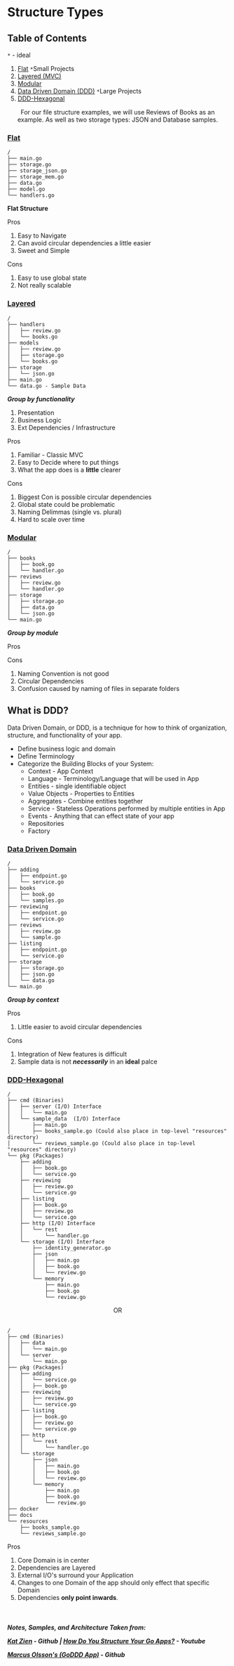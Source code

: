 # Structure Types

## Table of Contents

`*` - ideal

1. [Flat](#flat) `*`Small Projects
2. [Layered (MVC)](#layered)
3. [Modular](#modular)
4. [Data Driven Domain (DDD)](#data-driven-domain) `*`Large Projects
5. [DDD-Hexagonal](#ddd-hexagonal)

<center>For our file structure examples, we will use Reviews of Books as an example. As well as two storage types: JSON and Database samples.</center>

### [Flat](#table-of-contents)

```
/
├── main.go
├── storage.go
├── storage_json.go
├── storage_mem.go
├── data.go
├── model.go
└── handlers.go
```

**Flat Structure**

Pros

1. Easy to Navigate
2. Can avoid circular dependencies a little easier
3. Sweet and Simple

Cons

1. Easy to use global state
2. Not really scalable

### [Layered](#table-of-contents)

```
/
├── handlers
│   ├── review.go
│   └── books.go
├── models
│   ├── review.go
│   ├── storage.go
│   └── books.go
├── storage
│   └── json.go
├── main.go
└── data.go - Sample Data
```

**_Group by functionality_**

1. Presentation
2. Business Logic
3. Ext Dependencies / Infrastructure

Pros

1. Familiar - Classic MVC
2. Easy to Decide where to put things
3. What the app does is a **little** clearer

Cons

1. Biggest Con is possible circular dependencies
2. Global state could be problematic
3. Naming Delimmas (single vs. plural)
4. Hard to scale over time

### [Modular](#table-of-contents)

```
/
├── books
│   ├── book.go
│   └── handler.go
├── reviews
│   ├── review.go
│   └── handler.go
├── storage
│   ├── storage.go
│   ├── data.go
│   └── json.go
└── main.go
```

**_Group by module_**

Pros

Cons

1. Naming Convention is not good
2. Circular Dependencies
3. Confusion caused by naming of files in separate folders

## What is DDD?

Data Driven Domain, or DDD, is a technique for how to think of organization, structure, and functionality of your app.

- Define business logic and domain
- Define Terminology
- Categorize the Building Blocks of your System:
  - Context - App Context
  - Language - Terminology/Language that will be used in App
  - Entities - single identifiable object
  - Value Objects - Properties to Entities
  - Aggregates - Combine entities together
  - Service - Stateless Operations performed by multiple entities in App
  - Events - Anything that can effect state of your app
  - Repositories
  - Factory

### [Data Driven Domain](#table-of-contents)

```
/
├── adding
│   ├── endpoint.go
│   └── service.go
├── books
│   ├── book.go
│   └── samples.go
├── reviewing
│   ├── endpoint.go
│   └── service.go
├── reviews
│   ├── review.go
│   └── sample.go
├── listing
│   ├── endpoint.go
│   └── service.go
├── storage
│   ├── storage.go
│   ├── json.go
│   └── data.go
└── main.go
```

**_Group by context_**

Pros

1. Little easier to avoid circular dependencies

Cons

1. Integration of New features is difficult
2. Sample data is not **_necessarily_** in an **ideal** palce

### [DDD-Hexagonal](#table-of-contents)

```
/
├── cmd (Binaries)
│   ├── server (I/O) Interface
│   │   └── main.go
│   └── sample_data  (I/O) Interface
│       ├── main.go
│       ├── books_sample.go (Could also place in top-level "resources" directory)
│       └── reviews_sample.go (Could also place in top-level "resources" directory)
└── pkg (Packages)
    ├── adding
    │   ├── book.go
    │   └── service.go
    ├── reviewing
    │   ├── review.go
    │   └── service.go
    ├── listing
    │   ├── book.go
    │   ├── review.go
    │   └── service.go
    ├── http (I/O) Interface
    │   └── rest
    │       └── handler.go
    └── storage (I/O) Interface
        ├── identity_generator.go
        ├── json
        │   ├── main.go
        │   ├── book.go
        │   └── review.go
        └── memory
            ├── main.go
            ├── book.go
            └── review.go
```

<center>OR</center>
<br />

```
/
├── cmd (Binaries)
│   ├── data
│   │   └── main.go
│   └── server
│       └── main.go
├── pkg (Packages)
│   ├── adding
│   │   └── service.go
│   │   ├── book.go
│   ├── reviewing
│   │   ├── review.go
│   │   └── service.go
│   ├── listing
│   │   ├── book.go
│   │   ├── review.go
│   │   └── service.go
│   ├── http
│   │   └── rest
│   │       └── handler.go
│   └── storage
│       ├── json
│       │   ├── main.go
│       │   ├── book.go
│       │   └── review.go
│       └── memory
│           ├── main.go
│           ├── book.go
│           └── review.go
├── docker
├── docs
└── resources
    ├── books_sample.go
    └── reviews_sample.go
```

Pros

1. Core Domain is in center
2. Dependencies are Layered
3. External I/O's surround your Application
4. Changes to one Domain of the app should only effect that specific Domain
5. Dependencies **only point inwards**.

<br />
<h5>
Notes, Samples, and Architecture Taken from:

[Kat Zien](https://github.com/katzien/go-structure-examples) - Github |
[How Do You Structure Your Go Apps?](https://www.youtube.com/watch?v=Qtk9FFOoT5M&t=11s) - Youtube

[Marcus Olsson's (GoDDD App)](https://github.com/marcusolsson/goddd) - Github

</h5>
